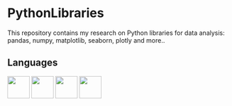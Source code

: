 # PythonLibraries
This repository contains my research on Python libraries for data analysis: pandas, numpy, matplotlib, seaborn, plotly and more..

## Languages

<a href="https://www.python.org" target="_blank"> <img src="https://img.icons8.com/color/48/000000/python.png" width="50px"/></a>
<a href="https://numpy.org/" target="_blank"> <img src="https://upload.wikimedia.org/wikipedia/commons/thumb/3/31/NumPy_logo_2020.svg/1200px-NumPy_logo_2020.svg.png" width="50px"/></a>
<a href="https://pandas.pydata.org/" target="_blank"> <img src="https://upload.wikimedia.org/wikipedia/commons/thumb/e/ed/Pandas_logo.svg/1280px-Pandas_logo.svg.png" width="50px"/></a>
<a href="https://matplotlib.org/" target="_blank"> <img src="https://matplotlib.org/3.1.1/_static/logo2_compressed.svg" width="50px"/></a>
